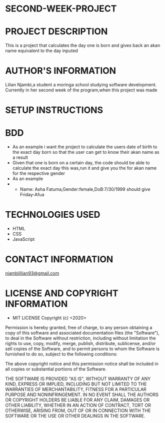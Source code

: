 # SECOND-WEEK-PROJECT
# PROJECT DESCRIPTION
This is a project that calculates the day one is born and gives back an akan name equivalent to the day inputed
# AUTHOR'S INFORMATION
Lilian Njambi,a student a moringa school studying software development. Currently in her second week of the program,when this project was made 
# SETUP INSTRUCTIONS
# BDD
 * As an example i want the project to calculate the users date of birth to the exact day born so that the user can get to know their akan name as a result 
 * Given that one is born on a certain day, the code should be able to calculate the exact day this was,run it and give you the for akan name for the respective gender
 * As an example
 * * Name: Asha Fatuma,Gender:female,DoB:7/30/1999 should give Friday-Afua
# TECHNOLOGIES USED 
* HTML 
* CSS
* JavaScript
# CONTACT INFORMATION
njambililian93@gmail.com
# LICENSE AND COPYRIGHT INFORMATION
* MIT LICENSE
Copyright (c) <2020> 
<LILIAN NJAMBI>

Permission is hereby granted, free of charge, to any person obtaining a copy
of this software and associated documentation files (the "Software"), to deal
in the Software without restriction, including without limitation the rights
to use, copy, modify, merge, publish, distribute, sublicense, and/or sell
copies of the Software, and to permit persons to whom the Software is
furnished to do so, subject to the following conditions:

The above copyright notice and this permission notice shall be included in all
copies or substantial portions of the Software.

THE SOFTWARE IS PROVIDED "AS IS", WITHOUT WARRANTY OF ANY KIND, EXPRESS OR
IMPLIED, INCLUDING BUT NOT LIMITED TO THE WARRANTIES OF MERCHANTABILITY,
FITNESS FOR A PARTICULAR PURPOSE AND NONINFRINGEMENT. IN NO EVENT SHALL THE
AUTHORS OR COPYRIGHT HOLDERS BE LIABLE FOR ANY CLAIM, DAMAGES OR OTHER
LIABILITY, WHETHER IN AN ACTION OF CONTRACT, TORT OR OTHERWISE, ARISING FROM,
OUT OF OR IN CONNECTION WITH THE SOFTWARE OR THE USE OR OTHER DEALINGS IN THE
SOFTWARE.




